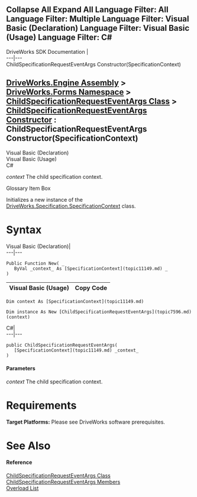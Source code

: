 Collapse All Expand All Language Filter: All  Language Filter: Multiple  Language Filter: Visual Basic (Declaration) Language Filter: Visual Basic (Usage) Language Filter: C#  
---  
DriveWorks SDK Documentation  |   
---|---  
ChildSpecificationRequestEventArgs Constructor(SpecificationContext)   
  
[DriveWorks.Engine Assembly](topic2156.md) > [DriveWorks.Forms Namespace](topic7266.md) > [ChildSpecificationRequestEventArgs Class](topic7596.md) > [ChildSpecificationRequestEventArgs Constructor](topic7602.md) : ChildSpecificationRequestEventArgs Constructor(SpecificationContext)  
---  
  
Visual Basic (Declaration)    
Visual Basic (Usage)    
C# 

_context_
    The child specification context.

Glossary Item Box

Initializes a new instance of the [DriveWorks.Specification.SpecificationContext](topic11149.md) class. 

# Syntax

Visual Basic (Declaration)|   
---|---  
      
    
    Public Function New( _
       ByVal _context_ As [SpecificationContext](topic11149.md) _
    )  
  
Visual Basic (Usage)| Copy Code  
---|---  
      
    
    Dim context As [SpecificationContext](topic11149.md)
     
    Dim instance As New [ChildSpecificationRequestEventArgs](topic7596.md)(context)  
  
C#|   
---|---  
      
    
    public ChildSpecificationRequestEventArgs( 
       [SpecificationContext](topic11149.md) _context_
    )  
  
#### Parameters

 _context_
    The child specification context.

# Requirements

**Target Platforms:** Please see DriveWorks software prerequisites.

# See Also

#### Reference

[ChildSpecificationRequestEventArgs Class](topic7596.md)   
[ChildSpecificationRequestEventArgs Members](topic7597.md)   
[Overload List](topic7602.md)


